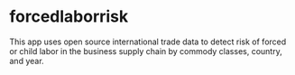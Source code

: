 # forcedlaborrisk 
This app uses open source international trade data to detect risk of forced or child labor in the business supply chain by commody classes, country, and year.
